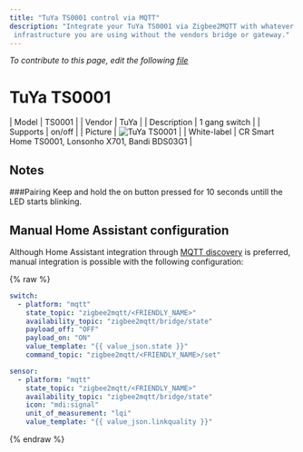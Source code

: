 ```yaml
---
title: "TuYa TS0001 control via MQTT"
description: "Integrate your TuYa TS0001 via Zigbee2MQTT with whatever smart home
 infrastructure you are using without the vendors bridge or gateway."
---
```


*To contribute to this page, edit the following
[file](https://github.com/Koenkk/zigbee2mqtt.io/blob/master/docs/devices/TS0001.md)*

# TuYa TS0001

| Model | TS0001  |
| Vendor  | TuYa  |
| Description | 1 gang switch |
| Supports | on/off |
| Picture | ![TuYa TS0001](../images/devices/TS0001.jpg) |
| White-label | CR Smart Home TS0001, Lonsonho X701, Bandi BDS03G1 |

## Notes

###Pairing
Keep and hold the on button pressed for 10 seconds untill the LED starts blinking.

## Manual Home Assistant configuration
Although Home Assistant integration through [MQTT discovery](../integration/home_assistant) is preferred,
manual integration is possible with the following configuration:


{% raw %}
```yaml
switch:
  - platform: "mqtt"
    state_topic: "zigbee2mqtt/<FRIENDLY_NAME>"
    availability_topic: "zigbee2mqtt/bridge/state"
    payload_off: "OFF"
    payload_on: "ON"
    value_template: "{{ value_json.state }}"
    command_topic: "zigbee2mqtt/<FRIENDLY_NAME>/set"

sensor:
  - platform: "mqtt"
    state_topic: "zigbee2mqtt/<FRIENDLY_NAME>"
    availability_topic: "zigbee2mqtt/bridge/state"
    icon: "mdi:signal"
    unit_of_measurement: "lqi"
    value_template: "{{ value_json.linkquality }}"
```
{% endraw %}


